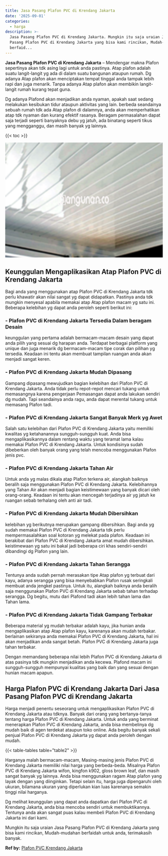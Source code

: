```yaml
---
title: Jasa Pasang Plafon PVC di Krendang Jakarta
date: '2025-09-01'
categories:
  - harga
description: >-
  Jasa Pasang Plafon PVC di Krendang Jakarta. Mungkin itu saja uraian Jasa
  Pasang Plafon PVC di Krendang Jakarta yang bisa kami rincikan, Mudah-mudahan
  berfaid...
---
```


**Jasa Pasang Plafon PVC di Krendang Jakarta** – Mendengar makna Plafon sepertinya akan tdk asing lagi untuk anda pastinya. Atap plafon adalah suatu langit-langit yg ada di dalam suatu bangunan ataupun rumah. Dg adanya Atap plafon akan menciptakan tempat tinggal anda tampak lebih rapi dan juga menarik. Tanpa adanya Atap plafon akan membikin langit-langit rumah kurang tepat guna.

Dg adanya Plafond akan menjadikan anda nyaman, apakah saat sedang melakukan kesibukan tidur ataupun aktivitas yang lain. berbeda seandainya sebuah rumah tdk ada Atap plafon di dalamnya, anda akan memperhatikan atap tdk nyaman dan kurang efektif rasanya. Beragam permasalahan dapat saja terjadi seperti banyaknya debu yg jatuh, ada binatang seperti tikus yang mengganggu, dan masih banyak yg lainnya.

{{< toc >}}

![Jasa Pasang Plafon PVC di Krendang Jakarta](/images/flafond-pvc-murah09.png)

## Keunggulan Mengaplikasikan Atap Plafon PVC di Krendang Jakarta

Bagi anda yang menggunakan atap Plafon PVC di Krendang Jakarta tdk perlu khawatir akan nilai sangat yg dapat didapatkan. Pastinya anda tdk mungkin menyesal apabila memakai atap Atap plafon macam yg satu ini. Beberapa kelebihan yg dapat anda peroleh seperti berikut ini:

### \- Plafon PVC di Krendang Jakarta Tersedia Dalam beragam Desain

keunggulan yang pertama adalah bermacam-macam desain yang dapat anda pilih yang sesuai dg harapan anda. Terdapat berbagai platform yang unique dan juga menarik dg bermacam-macam tipe corak dan pilihan yg tersedia. Keadaan ini tentu akan membuat tampilan ruangan anda akan menjadi sangat keren.

### \- Plafon PVC di Krendang Jakarta Mudah Dipasang

Gampang dipasang mewujudkan bagian kelebihan dari Plafon PVC di Krendang Jakarta. Anda tidak perlu repot-repot mencari tukang untuk memasangnya karena pengerjaan Pemasangan dapat anda lakukan sendiri dg mudah. Tapi seandainya anda ragu, anda dapat merental tukang untuk memasang Plafon tadi.

### \- Plafon PVC di Krendang Jakarta Sangat Banyak Merk yg Awet

Salah satu kelebihan dari Plafon PVC di Krendang Jakarta yaitu memiliki kwalitas yg ketahanannya sungguh-sungguh kuat. Anda bisa mengaplikasikannya dalam rentang waktu yang teramat lama kalau memakai Plafon PVC di Krendang Jakarta. Untuk kondisinya sudah dibeberkan oleh banyak orang yang telah mencoba menggunakan Plafon jenis pvc.

### \- Plafon PVC di Krendang Jakarta Tahan Air

Untuk anda yg malas dikala atap Plafon terkena air, alangkah baiknya beralih saja menggunakan Plafon PVC di Krendang Jakarta. Kelebihannya yang Tahan Air akan menjadi bagian keistimewaan yang banyak dicari oleh orang-orang. Keadaan ini tentu akan mencegah terjadinya air yg jatuh ke ruangan sebab terhalang oleh anti air tadi.

### \- Plafon PVC di Krendang Jakarta Mudah Dibersihkan

kelebihan yg berikutnya merupakan gampang dibersihkan. Bagi anda yg sudah memakai Plafon PVC di Krendang Jakarta tdk perlu mempermasalahkan soal kotoran yg melekat pada plafon. Keadaan ini berakibat dari Plafon PVC di Krendang Jakarta amat mudah dibersihkan. keistimewaan yg satu ini bakal jadi beberapa ciri khas sendiri-sendiri dibandingi dg Plafon yang lain.

### \- Plafon PVC di Krendang Jakarta Tahan Serangga

Tentunya anda sudah pernah merasakan tipe Atap plafon yg terbuat dari kayu, adanya serangga yang bisa menyebabkan Plafon rusak seringkali membuat anda jengkel pastinya. Untuk itu, alangkah baiknya anda beralih saja menggunakan Plafon PVC di Krendang Jakarta sebab tahan terhadap serangga. Dg begitu, mutu dari Plafond tadi akan lebih tahan lama dan Tahan lama.

### \- Plafon PVC di Krendang Jakarta Tidak Gampang Terbakar

Beberapa material yg mudah terbakar adalah kayu, jika hunian anda mengaplikasikan atap Atap plafon kayu, karenanya akan mudah terbakar. berlainan sekiranya anda memakai Plafon PVC di Krendang Jakarta, hal ini akan menjadikan anda sangat betah. Plafon PVC di Krendang Jakarta juga tahan terbakar.

Dengan memandang beberapa nilai lebih Plafon PVC di Krendang Jakarta di atas pasinya tdk mungkin menjadikan anda kecewa. Plafond macam ini sungguh-sungguh mempunyai kualitas yang baik dan yang sesuai dengan hunian macam apapun.

## Harga Plafon PVC di Krendang Jakarta Dari Jasa Pasang Plafon PVC di Krendang Jakarta

Harga menjadi penentu seseorang untuk mengaplikasikan Plafon PVC di Krendang Jakarta atau tdknya. Banyak dari orang yang bertanya-tanya tentang harga Plafon PVC di Krendang Jakarta. Untuk anda yang berminat menerapkan Plafon PVC di Krendang Jakarta, anda bisa membelinya dg mudah baik di agen terdekat ataupun toko online. Ada begitu banyak sekali penjual Plafon PVC di Krendang Jakarta yg dapat anda peroleh dengan mudah.

{{< table-tables table="table2" >}}

Harganya malah bermacam-macam, Masing-masing jenis Plafon PVC di Krendang Jakarta memiliki nilai harga yang berbeda-beda. Misalnya Plafon PVC di Krendang Jakarta wifon, kingfon k902, gloss brown leaf, dan masih sangat banyak yg lainnya. Anda bisa menggunakan ragam Atap plafon yang layak dengan yang diinginkan. Tetapi selain itu, harga juga dipengaruhi oleh ukuran, bilamana ukuran yang diperlukan kian luas karenanya semakin tinggi nilai harganya.

Dg melihat keunggulan yang dapat anda dapatkan dari Plafon PVC di Krendang Jakarta, anda bisa mencoba sendiri untuk membuktikannya. Tentunya anda akan sangat puas kalau membeli Plafon PVC di Krendang Jakarta ini dari kami.

Mungkin itu saja uraian Jasa Pasang Plafon PVC di Krendang Jakarta yang bisa kami rincikan, Mudah-mudahan berfaidah untuk anda, terimakasih banyak.

**Ref by:** [Plafon PVC Krendang Jakarta](https://id.wikipedia.org/wiki/Plafon)
